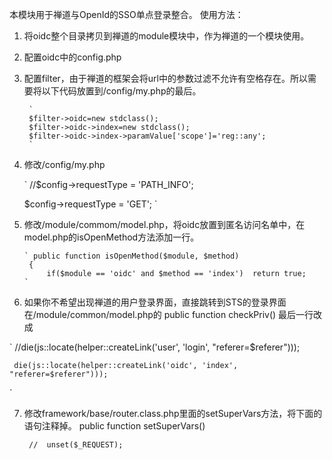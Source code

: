 本模块用于禅道与OpenId的SSO单点登录整合。
使用方法：
    
1. 将oidc整个目录拷贝到禅道的module模块中，作为禅道的一个模块使用。
2. 配置oidc中的config.php
3. 配置filter，由于禅道的框架会将url中的参数过滤不允许有空格存在。所以需要将以下代码放置到/config/my.php的最后。

        `
        $filter->oidc=new stdclass();
        $filter->oidc->index=new stdclass();
        $filter->oidc->index->paramValue['scope']='reg::any';
        `
4.  修改/config/my.php

    ` //$config->requestType     = 'PATH_INFO';

      $config->requestType     = 'GET';
    `
5.	修改/module/commom/model.php，将oidc放置到匿名访问名单中，在model.php的isOpenMethod方法添加一行。
      
        ` public function isOpenMethod($module, $method)
         {
             if($module == 'oidc' and $method == 'index')  return true;
        `

6.	如果你不希望出现禅道的用户登录界面，直接跳转到STS的登录界面在/module/common/model.php的 public function checkPriv() 最后一行改成

   ` 
    //die(js::locate(helper::createLink('user', 'login', "referer=$referer")));
    
     die(js::locate(helper::createLink('oidc', 'index', "referer=$referer")));
  `

7.  修改framework/base/router.class.php里面的setSuperVars方法，将下面的语句注释掉。
        public function setSuperVars()

     ` //  unset($_REQUEST);`

    